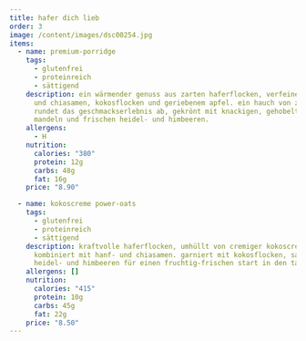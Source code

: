 ```yaml
---
title: hafer dich lieb
order: 3
image: /content/images/dsc00254.jpg
items:
  - name: premium-porridge
    tags:
      - glutenfrei
      - proteinreich
      - sättigend
    description: ein wärmender genuss aus zarten haferflocken, verfeinert mit hanf-
      und chiasamen, kokosflocken und geriebenem apfel. ein hauch von zimt
      rundet das geschmackserlebnis ab, gekrönt mit knackigen, gehobelten
      mandeln und frischen heidel- und himbeeren.
    allergens:
      - H
    nutrition:
      calories: "380"
      protein: 12g
      carbs: 48g
      fat: 16g
    price: "8.90"

  - name: kokoscreme power-oats
    tags:
      - glutenfrei
      - proteinreich
      - sättigend
    description: kraftvolle haferflocken, umhüllt von cremiger kokoscreme,
      kombiniert mit hanf- und chiasamen. garniert mit kokosflocken, saftigen
      heidel- und himbeeren für einen fruchtig-frischen start in den tag.
    allergens: []
    nutrition:
      calories: "415"
      protein: 10g
      carbs: 45g
      fat: 22g
    price: "8.50"
---
```

